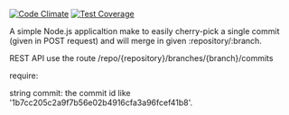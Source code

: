 [![Code Climate](https://codeclimate.com/github/Thibaut-gauvin/cherryGit/badges/gpa.svg)](https://codeclimate.com/github/Thibaut-gauvin/cherryGit)
[![Test Coverage](https://codeclimate.com/github/Thibaut-gauvin/cherryGit/badges/coverage.svg)](https://codeclimate.com/github/Thibaut-gauvin/cherryGit/coverage)

A simple Node.js applicaltion make to easily cherry-pick a single commit (given in POST request)
and will merge in given :repository/:branch.

REST API
use the route /repo/{repository}/branches/{branch}/commits

require:

string commit: the commit id like '1b7cc205c2a9f7b56e02b4916cfa3a96fcef41b8'.

